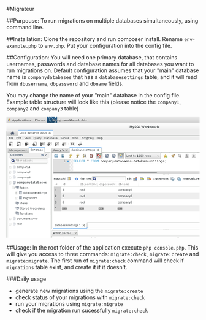 #Migrateur

##Purpouse:
To run migrations on multiple databases simultaneously, using command line.

##Installation:
Clone the repository and run composer install.
Rename `env-example.php` to `env.php`. Put your configuration into the config file.

##Configuration:
You will need one primary database, that contains usernames, passwords and database names for all databases you want to run migrations on.
Default configuration assumes that your "main" database name is `companydatabases` that has a `databasesettings` table, and it will read from `dbusername`, `dbpassword` and `dbname` fields.
                                                                                                                                            
You may change the name of your "main" database in the config file.
Example table structure will look like this (please notice the `company1`, `company2` and `company3` table)

![databases](/src/database.png)

##Usage:
In the root folder of the application execute `php console.php`. This will give you access to three commands: `migrate:check`, `migrate:create` and `migrate:migrate`.
The first run of `migrate:check` command will check if `migrations` table exist, and create it if it doesn't.

###Daily usage
- generate new migrations using the `migrate:create`
- check status of your migrations with `migrate:check` 
- run your migrations using `migrate:migrate`
- check if the migration run sucessfully `migrate:check`